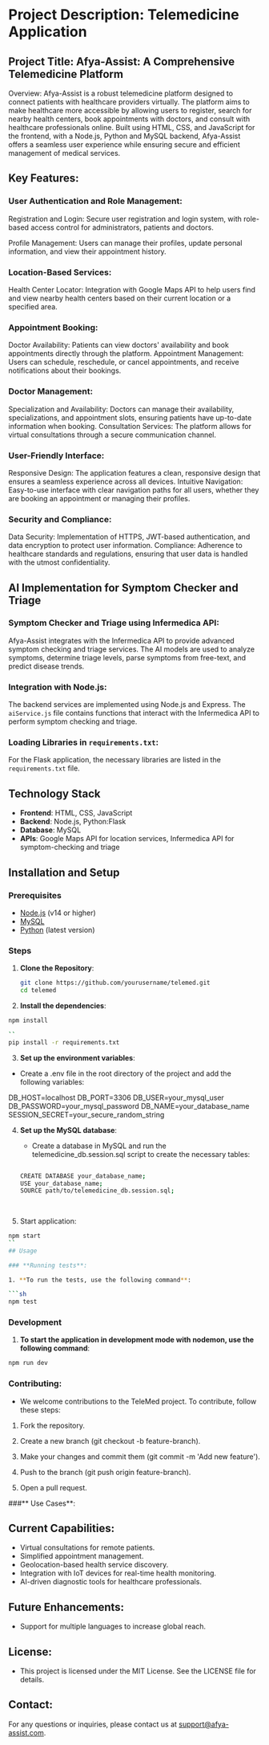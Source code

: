 # Project Description: Telemedicine Application

## Project Title: Afya-Assist: A Comprehensive Telemedicine Platform

Overview: Afya-Assist is a robust telemedicine platform designed to connect patients with healthcare providers virtually. The platform aims to make healthcare more accessible by allowing users to register, search for nearby health centers, book appointments with doctors, and consult with healthcare professionals online. Built using HTML, CSS, and JavaScript for the frontend, with a Node.js, Python and MySQL backend, Afya-Assist offers a seamless user experience while ensuring secure and efficient management of medical services.

## Key Features:

### User Authentication and Role Management:

Registration and Login: Secure user registration and login system, with role-based access control for administrators, patients and doctors.

Profile Management: Users can manage their profiles, update personal information, and view their appointment history.

### Location-Based Services:

Health Center Locator: Integration with Google Maps API to help users find and view nearby health centers based on their current location or a specified area.

### Appointment Booking:

Doctor Availability: Patients can view doctors' availability and book appointments directly through the platform.
Appointment Management: Users can schedule, reschedule, or cancel appointments, and receive notifications about their bookings.

### Doctor Management:

Specialization and Availability: Doctors can manage their availability, specializations, and appointment slots, ensuring patients have up-to-date information when booking.
Consultation Services: The platform allows for virtual consultations through a secure communication channel.

### User-Friendly Interface:

Responsive Design: The application features a clean, responsive design that ensures a seamless experience across all devices.
Intuitive Navigation: Easy-to-use interface with clear navigation paths for all users, whether they are booking an appointment or managing their profiles.

### Security and Compliance:

Data Security: Implementation of HTTPS, JWT-based authentication, and data encryption to protect user information.
Compliance: Adherence to healthcare standards and regulations, ensuring that user data is handled with the utmost confidentiality.

## AI Implementation for Symptom Checker and Triage

### Symptom Checker and Triage using Infermedica API:
Afya-Assist integrates with the Infermedica API to provide advanced symptom checking and triage services. The AI models are used to analyze symptoms, determine triage levels, parse symptoms from free-text, and predict disease trends.

### Integration with Node.js:
The backend services are implemented using Node.js and Express. The `aiService.js` file contains functions that interact with the Infermedica API to perform symptom checking and triage.

### Loading Libraries in `requirements.txt`:
For the Flask application, the necessary libraries are listed in the `requirements.txt` file. 

## **Technology Stack**
- **Frontend**: HTML, CSS, JavaScript
- **Backend**: Node.js, Python:Flask
- **Database**: MySQL
- **APIs**: Google Maps API for location services, Infermedica API for symptom-checking and triage

## **Installation and Setup**

### **Prerequisites**
- [Node.js](https://nodejs.org/) (v14 or higher)
- [MySQL](https://www.mysql.com/)
- [Python](https://www.python.org/downloads/) (latest version)

### **Steps**
1. **Clone the Repository**:
   ```bash
   git clone https://github.com/yourusername/telemed.git
   cd telemed


2. **Install the dependencies**:
  ```sh
  npm install

  ``
  pip install -r requirements.txt

  ```


3. **Set up the environment variables**:

  - Create a .env file in the root directory of the project and   add the following variables:

  DB_HOST=localhost
  DB_PORT=3306
  DB_USER=your_mysql_user
  DB_PASSWORD=your_mysql_password
  DB_NAME=your_database_name
  SESSION_SECRET=your_secure_random_string

4. **Set up the MySQL database**:

    - Create a database in MySQL and run the telemedicine_db.session.sql script to create the necessary tables:

    ```sh

    CREATE DATABASE your_database_name;
    USE your_database_name;
    SOURCE path/to/telemedicine_db.session.sql;
  
  
5. Start application:

  ```sh
  npm start
 ``
## Usage

### **Running tests**:

1. **To run the tests, use the following command**:

```sh
npm test
```


### **Development**

1. **To start the application in development mode with nodemon, use the following command**:

```sh
npm run dev
```

### **Contributing**:


- We welcome contributions to the TeleMed project. To contribute, follow these steps:

1. Fork the repository.

2. Create a new branch (git checkout -b feature-branch).

3. Make your changes and commit them (git commit -m 'Add new feature').

4. Push to the branch (git push origin feature-branch).

5. Open a pull request.

###** Use Cases**:

## **Current Capabilities**:

   - Virtual consultations for remote patients.
   - Simplified appointment management.
   - Geolocation-based health service discovery.
   - Integration with IoT devices for real-time health monitoring.
   - AI-driven diagnostic tools for healthcare professionals.

## **Future Enhancements**:

   - Support for multiple languages to increase global reach.


## **License**:


- This project is licensed under the MIT License. See the LICENSE file for details.

## **Contact**:

For any questions or inquiries, please contact us at support@afya-assist.com.